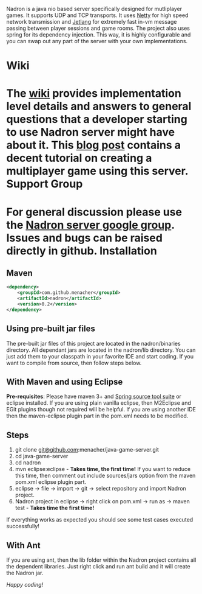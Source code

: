 Nadron is a java nio based server specifically designed for mutliplayer games. It supports UDP and TCP transports. It uses [Netty](http://netty.io/) for high speed network transmission and [Jetlang](http://code.google.com/p/jetlang/ "jetlang") for extremely fast in-vm message passing between player sessions and game rooms. The project also uses spring for its dependency injection. This way, it is highly configurable and you can swap out any part of the server with your own implementations.

Wiki
====
The [wiki](https://github.com/menacher/java-game-server/wiki) provides implementation level details and answers to general questions that a developer starting to use Nadron server might have about it. This [blog post](http://nerdronix.blogspot.com/2013/06/creating-multiplayer-game-using-html-5.html) contains a decent tutorial on creating a multiplayer game using this server. 
Support Group
=============
For general discussion please use the [Nadron server google group](https://groups.google.com/forum/#!forum/jetserver). Issues and bugs can be raised directly in github.
Installation
============
Maven
-----
```xml
<dependency>
    <groupId>com.github.menacher</groupId>
    <artifactId>nadron</artifactId>
    <version>0.2</version>
</dependency>
```
Using pre-built jar files
-------------------------
The pre-built jar files of this project are located in the nadron/binaries directory. All dependant jars are located in the nadron/lib directory. You can just add them to your classpath in your favorite IDE and start coding. If you want to compile from source, then follow steps below.

With Maven and using Eclipse
----------------------------
**Pre-requisites**: Please have maven 3+ and [Spring source tool suite](http://www.springsource.com/developer/sts "STS") or eclipse installed. If you are using plain vanilla eclipse, then M2Eclipse and EGit plugins though not required will be helpful. If you are using another IDE then the maven-eclipse plugin part in the pom.xml needs to be modified. 

Steps
-----
1.  git clone git@github.com:menacher/java-game-server.git
2.  cd java-game-server
3.  cd nadron
4.  mvn eclipse:eclipse - **Takes time, the first time!** If you want to reduce this time, then comment out include sources/jars option from the maven pom.xml eclipse plugin part.
5.  eclipse -> file -> import -> git -> select repository and import Nadron project.
6.  Nadron project in eclipse -> right click on pom.xml -> run as -> maven test - **Takes time the first time!**

If everything works as expected you should see some test cases executed successfully!

With Ant
--------
If you are using ant, then the lib folder within the Nadron project contains all the dependent libraries. Just right click and run ant build and it will create the Nadron jar.

*Happy coding!*
